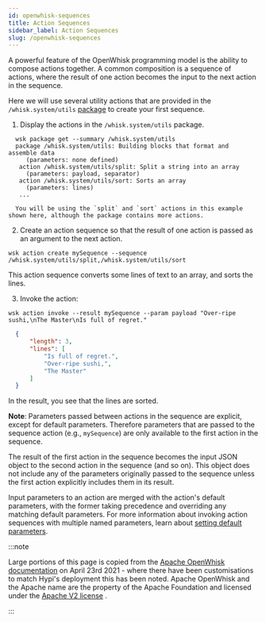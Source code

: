```yaml
---
id: openwhisk-sequences
title: Action Sequences
sidebar_label: Action Sequences
slug: /openwhisk-sequences
---
```


A powerful feature of the OpenWhisk programming model is the ability to compose actions together. A common composition is a sequence of actions, where the result of one action becomes the input to the next action in the sequence.

Here we will use several utility actions that are provided in the `/whisk.system/utils`
[package](openwhisk-packages.md) to create your first sequence.

1. Display the actions in the `/whisk.system/utils` package.

```
  wsk package get --summary /whisk.system/utils
  package /whisk.system/utils: Building blocks that format and assemble data
     (parameters: none defined)
   action /whisk.system/utils/split: Split a string into an array
     (parameters: payload, separator)
   action /whisk.system/utils/sort: Sorts an array
     (parameters: lines)
   ...
```
      You will be using the `split` and `sort` actions in this example shown here, although the package contains more actions.
  
  2. Create an action sequence so that the result of one action is passed as an argument to the next action.
```
wsk action create mySequence --sequence /whisk.system/utils/split,/whisk.system/utils/sort
```
This action sequence converts some lines of text to an array, and sorts the lines.

3. Invoke the action:
```
wsk action invoke --result mySequence --param payload "Over-ripe sushi,\nThe Master\nIs full of regret."
```
```json
  {
      "length": 3,
      "lines": [
          "Is full of regret.",
          "Over-ripe sushi,",
          "The Master"
      ]
  }
```

In the result, you see that the lines are sorted.

**Note**: Parameters passed between actions in the sequence are explicit, except for default parameters.
Therefore parameters that are passed to the sequence action (e.g., `mySequence`) are only available to the first action in the sequence. 

The result of the first action in the sequence becomes the input JSON object to the second action in the sequence (and so on). This object does not include any of the parameters originally passed to the sequence unless the first action explicitly includes them in its result.

Input parameters to an action are merged with the action's default parameters, with the former taking precedence and overriding any matching default parameters. For more information about invoking action sequences with multiple named parameters, learn about [setting default parameters](openwhisk-parameters.md#setting-default-parameters-on-an-action).

:::note

Large portions of this page is copied from the [Apache OpenWhisk documentation](https://github.com/apache/openwhisk/tree/master/docs) on April 23rd 2021 - where there have been customisations to match Hypi's deployment this has been noted. Apache OpenWhisk and the Apache name are the property of the Apache Foundation and licensed under the [Apache V2 license](https://github.com/apache/openwhisk/blob/master/LICENSE.txt) .

:::